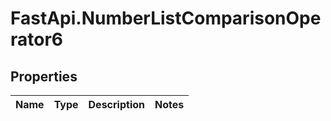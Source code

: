 # FastApi.NumberListComparisonOperator6

## Properties
Name | Type | Description | Notes
------------ | ------------- | ------------- | -------------
